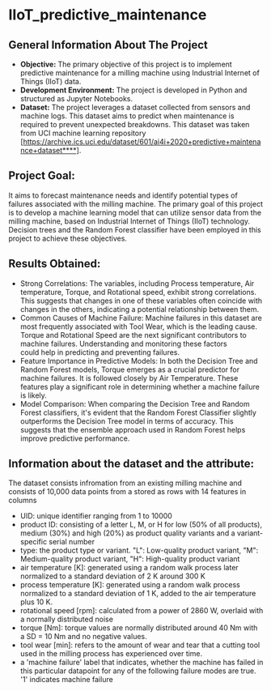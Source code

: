 # IIoT_predictive_maintenance

## General Information About The Project
- **Objective:** The primary objective of this project is to implement predictive maintenance for a milling machine using Industrial Internet of Things (IIoT) data.
- **Development Environment:** The project is developed in Python and structured as Jupyter Notebooks.
- **Dataset:** The project leverages a dataset collected from sensors and machine logs. This dataset aims to predict when maintenance is required to prevent unexpected breakdowns.
               This dataset was taken from UCI machine learning repository [https://archive.ics.uci.edu/dataset/601/ai4i+2020+predictive+maintenance+dataset****].

## Project Goal:
It aims to forecast maintenance needs and identify potential types of failures associated with the milling machine.
The primary goal of this project is to develop a machine learning model that can utilize sensor data from the milling machine, based on Industrial Internet of Things (IIoT) technology.                      
Decision trees and the Random Forest classifier have been employed in this project to achieve these objectives.

## Results Obtained:
- Strong Correlations:
  The variables, including Process temperature, Air temperature, Torque, and Rotational speed, exhibit strong correlations.   This suggests that changes in one of these variables often coincide with changes in the others, indicating a potential      relationship between them.
- Common Causes of Machine Failure:
  Machine failures in this dataset are most frequently associated with Tool Wear, which is the leading cause. Torque and      Rotational Speed are the next significant contributors to machine failures. Understanding and monitoring these factors   
  could help in predicting and preventing failures.
- Feature Importance in Predictive Models:
  In both the Decision Tree and Random Forest models, Torque emerges as a crucial predictor for machine failures. It is 
  followed closely by Air Temperature. These features play a significant role in determining whether a machine failure is 
  likely.
- Model Comparison:
  When comparing the Decision Tree and Random Forest classifiers, it's evident that the Random Forest Classifier slightly 
  outperforms the Decision Tree model in terms of accuracy. This suggests that the ensemble approach used in Random Forest 
  helps improve predictive performance.
  
## Information about the dataset and the attribute:
The dataset consists infromation from an existing milling machine and consists of 10,000 data points from a stored as rows with 14 features in columns
- UID: unique identifier ranging from 1 to 10000
- product ID: consisting of a letter L, M, or H for low (50% of all products), medium (30%) and high (20%) as product quality variants and a variant-specific serial number
- type: the product type or variant. "L": Low-quality product variant, "M": Medium-quality product variant, "H": High-quality product variant
- air temperature [K]: generated using a random walk process later normalized to a standard deviation of 2 K around 300 K
- process temperature [K]: generated using a random walk process normalized to a standard deviation of 1 K, added to the air temperature plus 10 K.
- rotational speed [rpm]: calculated from a power of 2860 W, overlaid with a normally distributed noise
- torque [Nm]: torque values are normally distributed around 40 Nm with a SD = 10 Nm and no negative values.
- tool wear [min]: refers to the amount of wear and tear that a cutting tool used in the milling process has experienced over time.
- a 'machine failure' label that indicates, whether the machine has failed in this particular datapoint for any of the following failure modes are true.
    '1' indicates machine failure

